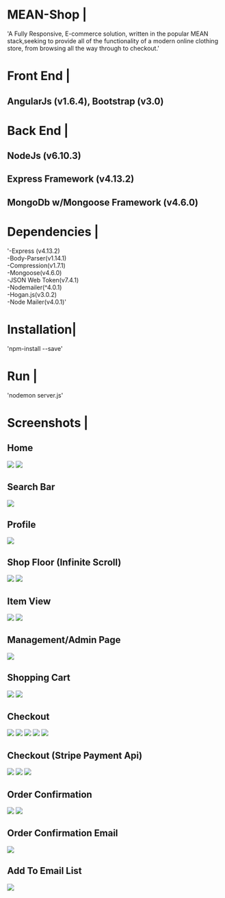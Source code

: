 # MEAN-Shop |
'A Fully Responsive, E-commerce solution, written in the popular MEAN stack,seeking to provide all of the functionality of a modern online clothing store, from
browsing all the way through to checkout.'
# Front End |
## AngularJs (v1.6.4), Bootstrap (v3.0)
# Back End |
## NodeJs (v6.10.3)
## Express Framework (v4.13.2)
## MongoDb w/Mongoose Framework (v4.6.0)
# Dependencies |
 '-Express (v4.13.2)
 <br>
 -Body-Parser(v1.14.1)
  <br>
 -Compression(v1.7.1)
  <br>
 -Mongoose(v4.6.0)
  <br>
 -JSON Web Token(v7.4.1)
  <br>
 -Nodemailer(^4.0.1)
  <br>
 -Hogan.js(v3.0.2)
  <br>
 -Node Mailer(v4.0.1)'
 # Installation|
 'npm-install --save'
 # Run |

 'nodemon server.js'

 # Screenshots |
 
 ## Home
 <img src="https://github.com/ohrha/MEAN-Shop/blob/master/public/img/DOCUMENTATION%20IMAGES/HOME-TOP.jpg">
 <img src="https://github.com/ohrha/MEAN-Shop/blob/master/public/img/DOCUMENTATION%20IMAGES/HOME-BOTTOM.jpg">
 
 
 ## Search Bar
 <img src="https://github.com/ohrha/MEAN-Shop/blob/master/public/img/DOCUMENTATION%20IMAGES/HOME-SEARCHBAROPEN.jpg">
 
 
 ## Profile
 <img src="https://github.com/ohrha/MEAN-Shop/blob/master/public/img/DOCUMENTATION%20IMAGES/PROFILE.jpg">
 
 ## Shop Floor (Infinite Scroll)
 <img src="https://github.com/ohrha/MEAN-Shop/blob/master/public/img/DOCUMENTATION%20IMAGES/SHOP-TOP.jpg">
 <img src="https://github.com/ohrha/MEAN-Shop/blob/master/public/img/DOCUMENTATION%20IMAGES/SHOP-BOTTOM.jpg">
 
 ## Item View
 <img src="https://github.com/ohrha/MEAN-Shop/blob/master/public/img/DOCUMENTATION%20IMAGES/ITEMVIEW-TOP.jpg">
 <img src="https://github.com/ohrha/MEAN-Shop/blob/master/public/img/DOCUMENTATION%20IMAGES/ITEMVIEW-BOTTOM.jpg">
 
 ## Management/Admin Page
 <img src="https://github.com/ohrha/MEAN-Shop/blob/master/public/img/DOCUMENTATION%20IMAGES/MANAGEMENT.jpg">
 
 ## Shopping Cart
 <img src="https://github.com/ohrha/MEAN-Shop/blob/master/public/img/DOCUMENTATION%20IMAGES/SHOPPINGCART-TOP.jpg">
 <img src="https://github.com/ohrha/MEAN-Shop/blob/master/public/img/DOCUMENTATION%20IMAGES/SHOPPINGCART-BOTTOM.jpg">


 ## Checkout 
 <img src="https://github.com/ohrha/MEAN-Shop/blob/master/public/img/DOCUMENTATION%20IMAGES/CHECKOUT-READY.jpg">
 <img src="https://github.com/ohrha/MEAN-Shop/blob/master/public/img/DOCUMENTATION%20IMAGES/CHECKOUT-BEGUN-TOP.jpg">
 <img src="https://github.com/ohrha/MEAN-Shop/blob/master/public/img/DOCUMENTATION%20IMAGES/CHECKOUT-BEGUN-BOTTOM.jpg">
  <img src="https://github.com/ohrha/MEAN-Shop/blob/master/public/img/DOCUMENTATION%20IMAGES/CHECKOUT-BEGUN-BOTTOM.jpg">
  <img src="https://github.com/ohrha/MEAN-Shop/blob/master/public/img/DOCUMENTATION%20IMAGES/CHECKOUT-BEGUN-WOULDYOULIKETOUSE.jpg">
  
 ## Checkout (Stripe Payment Api)
  <img src="https://github.com/ohrha/MEAN-Shop/blob/master/public/img/DOCUMENTATION%20IMAGES/CHECKOUT-BEGUN-PAYMENT-TOP.jpg">
  <img src="https://github.com/ohrha/MEAN-Shop/blob/master/public/img/DOCUMENTATION%20IMAGES/CHECKOUT-BEGUN-PAYMENT-BOTTOM.jpg">
    <img src="https://github.com/ohrha/MEAN-Shop/blob/master/public/img/DOCUMENTATION%20IMAGES/CHECKOUT-BEGUN-PAYMENT-LOADING.jpg">
    
## Order Confirmation
  <img src="https://github.com/ohrha/MEAN-Shop/blob/master/public/img/DOCUMENTATION%20IMAGES/ORDERCONFIRMATION-TOP.jpg">
  <img src="https://github.com/ohrha/MEAN-Shop/blob/master/public/img/DOCUMENTATION%20IMAGES/ORDERCONFIRMATION-BOTTOM.jpg">
  
## Order Confirmation Email
  <img src="https://github.com/ohrha/MEAN-Shop/blob/master/public/img/DOCUMENTATION%20IMAGES/Order Confimation.jpg">
  
## Add To Email List
  <img src="https://github.com/ohrha/MEAN-Shop/blob/master/public/img/DOCUMENTATION%20IMAGES/Email List.jpg">



 
  


  
  


 
 
 
 
 
 
 


